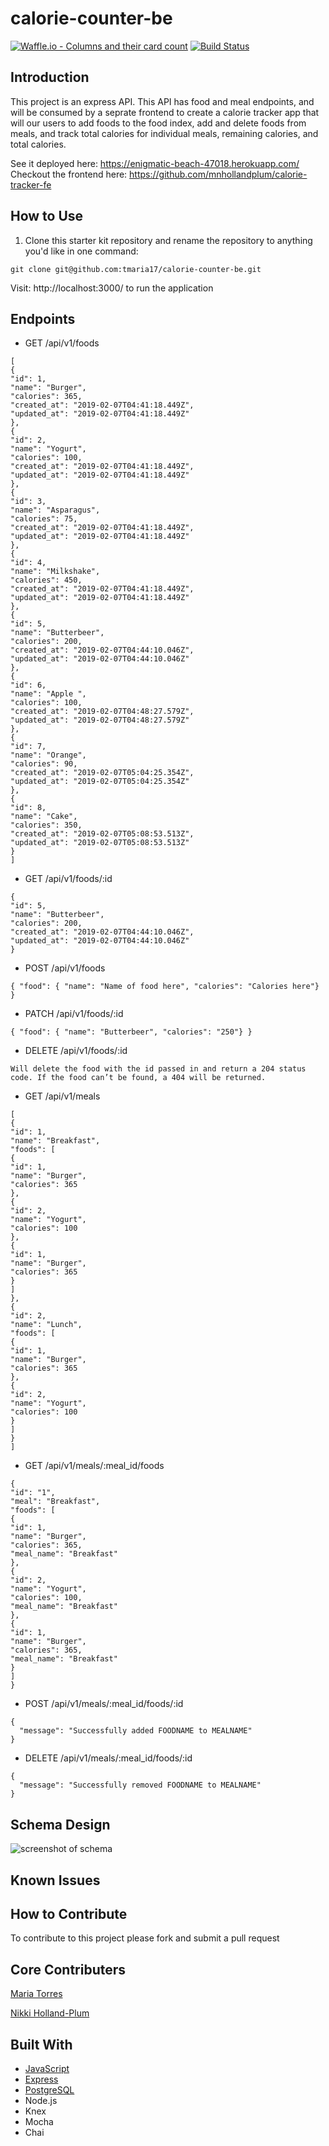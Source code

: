 # calorie-counter-be
[![Waffle.io - Columns and their card count](https://badge.waffle.io/tmaria17/calorie-counter-be.svg?columns=all)](https://waffle.io/tmaria17/calorie-counter-be)
[![Build Status](https://travis-ci.org/tmaria17/calorie-counter-be.svg?branch=master)](https://travis-ci.org/tmaria17/calorie-counter-be)

## Introduction
 This project is an express API. This API has food and meal endpoints, and will be consumed by a seprate frontend to create a calorie tracker app that will our users to add foods to the food index, add and delete foods from meals, and track total calories for individual meals, remaining calories, and total calories. 
 
See it deployed here: https://enigmatic-beach-47018.herokuapp.com/ <br>
Checkout the frontend here: https://github.com/mnhollandplum/calorie-tracker-fe
## How to Use

1. Clone this starter kit repository and rename the repository to anything you'd like in one command:

  ```shell
  git clone git@github.com:tmaria17/calorie-counter-be.git
  ```
  Visit: http://localhost:3000/ to run the application
  
  ## Endpoints 
  
  * GET /api/v1/foods
  ``` 
  [
{
"id": 1,
"name": "Burger",
"calories": 365,
"created_at": "2019-02-07T04:41:18.449Z",
"updated_at": "2019-02-07T04:41:18.449Z"
},
{
"id": 2,
"name": "Yogurt",
"calories": 100,
"created_at": "2019-02-07T04:41:18.449Z",
"updated_at": "2019-02-07T04:41:18.449Z"
},
{
"id": 3,
"name": "Asparagus",
"calories": 75,
"created_at": "2019-02-07T04:41:18.449Z",
"updated_at": "2019-02-07T04:41:18.449Z"
},
{
"id": 4,
"name": "Milkshake",
"calories": 450,
"created_at": "2019-02-07T04:41:18.449Z",
"updated_at": "2019-02-07T04:41:18.449Z"
},
{
"id": 5,
"name": "Butterbeer",
"calories": 200,
"created_at": "2019-02-07T04:44:10.046Z",
"updated_at": "2019-02-07T04:44:10.046Z"
},
{
"id": 6,
"name": "Apple ",
"calories": 100,
"created_at": "2019-02-07T04:48:27.579Z",
"updated_at": "2019-02-07T04:48:27.579Z"
},
{
"id": 7,
"name": "Orange",
"calories": 90,
"created_at": "2019-02-07T05:04:25.354Z",
"updated_at": "2019-02-07T05:04:25.354Z"
},
{
"id": 8,
"name": "Cake",
"calories": 350,
"created_at": "2019-02-07T05:08:53.513Z",
"updated_at": "2019-02-07T05:08:53.513Z"
}
]
  ```
  
  * GET /api/v1/foods/:id
  
  
  ```
  {
"id": 5,
"name": "Butterbeer",
"calories": 200,
"created_at": "2019-02-07T04:44:10.046Z",
"updated_at": "2019-02-07T04:44:10.046Z"
}
  ```
  
  * POST /api/v1/foods

```
{ "food": { "name": "Name of food here", "calories": "Calories here"} }
```
  * PATCH /api/v1/foods/:id
  ```
  { "food": { "name": "Butterbeer", "calories": "250"} }
  ```
  
  * DELETE /api/v1/foods/:id
  
  ```
  Will delete the food with the id passed in and return a 204 status code. If the food can’t be found, a 404 will be returned.

  ```
  
  * GET /api/v1/meals
  
  ```
  [
{
"id": 1,
"name": "Breakfast",
"foods": [
{
"id": 1,
"name": "Burger",
"calories": 365
},
{
"id": 2,
"name": "Yogurt",
"calories": 100
},
{
"id": 1,
"name": "Burger",
"calories": 365
}
]
},
{
"id": 2,
"name": "Lunch",
"foods": [
{
"id": 1,
"name": "Burger",
"calories": 365
},
{
"id": 2,
"name": "Yogurt",
"calories": 100
}
]
}
]
  ```
  
  * GET /api/v1/meals/:meal_id/foods
  ```
  {
"id": "1",
"meal": "Breakfast",
"foods": [
{
"id": 1,
"name": "Burger",
"calories": 365,
"meal_name": "Breakfast"
},
{
"id": 2,
"name": "Yogurt",
"calories": 100,
"meal_name": "Breakfast"
},
{
"id": 1,
"name": "Burger",
"calories": 365,
"meal_name": "Breakfast"
}
]
}
  ```
  
  * POST /api/v1/meals/:meal_id/foods/:id
  ```
  {
    "message": "Successfully added FOODNAME to MEALNAME"
}
  ```

  * DELETE /api/v1/meals/:meal_id/foods/:id
  
  ```
  {
    "message": "Successfully removed FOODNAME to MEALNAME"
}
  ```
  
 ## Schema Design

 ![screenshot of schema](https://raw.githubusercontent.com/tmaria17/calorie-counter-be/master/schema.png)

## Known Issues

## How to Contribute 
To contribute to this project please fork and submit a pull request

## Core Contributers 
[Maria Torres](https://github.com/tmaria17)

[Nikki Holland-Plum](https://github.com/mnhollandplum)


## Built With

* [JavaScript](https://www.javascript.com/)
* [Express](https://expressjs.com/)
* [PostgreSQL](https://www.postgresql.org/)
* Node.js
* Knex
* Mocha
* Chai

